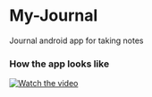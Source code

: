 # My-Journal
Journal android app for taking notes

### How the app looks like

[![Watch the video](https://imgur.com/sI7xmA8)](https://youtu.be/DM5jHGytROA)
